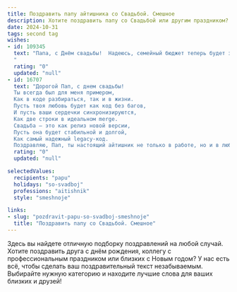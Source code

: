```yaml
---
title: Поздравить папу айтишника со Свадьбой. Смешное
description: Хотите поздравить папу со Свадьбой или другим праздником? Наш ИИ создаст незабываемое поздравление, а вы обязательно выделитесь среди других.  
date: 2024-10-31
tags: second tag
wishes:
- id: 109345
  text: "Папа, с Днём свадьбы!  Надеюсь, семейный бюджет теперь будет защищён от вирусов не хуже, чем твои серверы от хакеров.  Пусть ваша любовь будет стабильнее, чем самый мощный интернет, а счастье —  безлимитным, как трафик на выходных!
  "
  rating: "0"
  updated: "null"
- id: 16707
  text: "Дорогой Пап, с днем свадьбы!
  Ты всегда был для меня примером,
  Как в коде разбираться, так и в жизни.
  Пусть твоя любовь будет как код без багов,
  И пусть ваши сердечки синхронизируются,
  Как две строки в идеальном merge.
  Свадьба – это как релиз новой версии,
  Пусть она будет стабильной и долгой,
  Как самый надежный legacy-код.
  Поздравляю, Пап, ты настоящий айтишник не только в работе, но и в любви!"
  rating: "0"
  updated: "null"

selectedValues:
  recipients: "papu"
  holidays: "so-svadboj"
  professions: "aitishnik"
  style: "smeshnoje"

links:
- slug: "pozdravit-papu-so-svadboj-smeshnoje"
  title: "Поздравить папу со Свадьбой. Смешное"
---
```


Здесь вы найдете отличную подборку поздравлений на любой случай.
Хотите поздравить друга с днём рождения, коллегу с профессиональным праздником или близких с Новым годом? У нас есть всё, чтобы сделать ваш поздравительный текст незабываемым. Выбирайте нужную категорию и находите лучшие слова для ваших близких и друзей!

